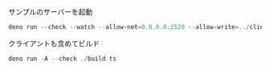 サンプルのサーバーを起動

```ps1
deno run --check --watch --allow-net=0.0.0.0:2520 --allow-write=../client/src/generated --allow-read=../ ./example.ts
```

クライアントも含めてビルド
```ps1
deno run -A --check ./build.ts
```
